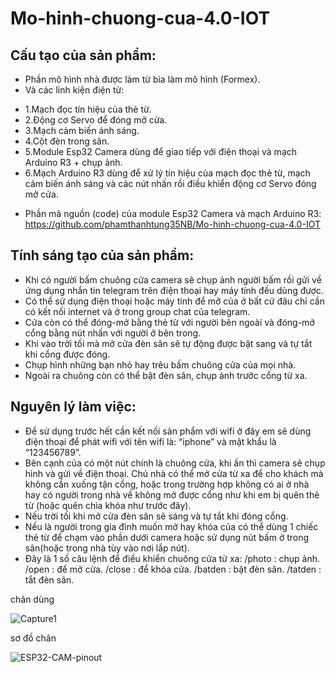 # Mo-hinh-chuong-cua-4.0-IOT
## Cấu tạo của sản phẩm:
- Phần mô hình nhà được làm từ bìa làm mô hình (Formex).
- Và các linh kiện điện tử:
+ 1.Mạch đọc tín hiệu của thẻ từ.
+ 2.Động cơ Servo để đóng mở cửa.
+ 3.Mạch cảm biến ánh sáng.
+ 4.Cột đèn trong sân.
+ 5.Module Esp32 Camera dùng để giao tiếp với điện thoại và mạch Arduino R3 + chụp ảnh.
+ 6.Mạch Arduino R3 dùng để xử lý tín hiệu của mạch đọc thẻ từ, mạch cảm biến ánh sáng và các nút nhấn rồi điều khiển động cơ Servo đóng mở cửa.
	
- Phần mã nguồn (code) của module Esp32 Camera và mạch Arduino R3: https://github.com/phamthanhtung35NB/Mo-hinh-chuong-cua-4.0-IOT
## Tính sáng tạo của sản phẩm:
+ Khi có người bấm chuông cửa camera sẽ chụp ảnh người bấm rồi gửi về ứng dụng nhắn tin telegram trên điện thoại hay máy tính đều dùng được.
+ Có thể sử dụng điện thoại hoặc máy tính để mở của ở bất cứ đâu chỉ cần có kết nối internet và ở trong group chat của telegram.
+ Cửa còn có thể đóng-mở bằng thẻ từ với người bên ngoài và đóng-mở cổng bằng nút nhấn với người ở bên trong.
+ Khi vào trời tối mà mở cửa đèn sân sẽ tự động được bật sang và tự tắt khi cổng được đóng.
+ Chụp hình những bạn nhỏ hay trêu bấm chuông cửa của mọi nhà.
+ Ngoài ra chuông còn có thể bật đèn sân, chụp ảnh trước cổng từ xa.
## Nguyên lý làm việc:
- Để sử dụng trước hết cần kết nối sản phẩm với wifi ở đây em sẽ dùng điện thoại để phát wifi với tên wifi là: “iphone” và mật khẩu là “123456789”.
- Bên cạnh của có một nút chính là chuông cửa, khi ấn thì camera sẽ chụp hình và gửi về điện thoại. Chủ nhà có thể mở cửa từ xa để cho khách mà không cần xuống tận cổng, hoặc trong trường hợp không có ai ở nhà hay có người trong nhà về không mở được cổng như khi em bị quên thẻ từ (hoặc quên chìa khóa như trước đây).
- Nếu trời tối khi mở cửa đèn sân sẽ sáng và tự tắt khi đóng cổng.
- Nếu là người trong gia đình muốn mở hay khóa của có thể dùng 1 chiếc thẻ từ để chạm vào phần dưới camera hoặc sử dụng nút bấm ở trong sân(hoặc trong nhà tùy vào nơi lắp nút).
- Đây là 1 số câu lệnh để điều khiển chuông cửa từ xa:
/photo : chụp ảnh.
/open : để mở cửa.
/close : để khóa cửa.
/batden : bật đèn sân.
/tatden : tắt đèn sân.



chân dùng 

![Capture1](https://user-images.githubusercontent.com/81307877/222785058-d9d7853e-0be2-4574-b41e-40886cb839d7.PNG)

sơ đồ chân 

![ESP32-CAM-pinout](https://user-images.githubusercontent.com/81307877/222785064-d0e8ca8e-91f5-4849-9185-8c59fad4a0a3.png)


